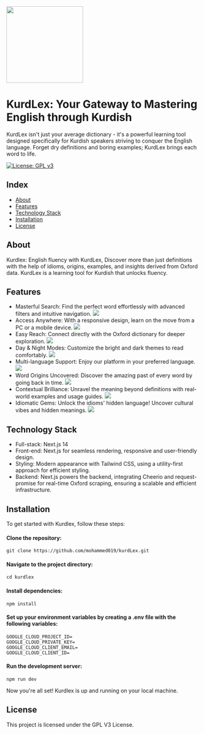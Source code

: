 <img src="/public/logo/kurdlex5.png" width="200">

# KurdLex: Your Gateway to Mastering English through Kurdish

KurdLex isn't just your average dictionary - it's a powerful learning tool designed specifically for Kurdish speakers striving to conquer the English language. Forget dry definitions and boring examples; KurdLex brings each word to life.

[![License: GPL v3](https://img.shields.io/badge/License-GPLv3-blue.svg)](https://www.gnu.org/licenses/gpl-3.0)

## Index

- [About](#about)
- [Features](#Features)
- [Technology Stack](#technology-stack)
- [Installation](#installation)
- [License](#license)

## About

Kurdlex: English fluency with KurdLex, Discover more than just definitions with the help of idioms, origins, examples, and insights derived from Oxford data. KurdLex is a learning tool for Kurdish that unlocks fluency.

## Features

- Masterful Search: Find the perfect word effortlessly with advanced filters and intuitive navigation.
  <img src="/screenshots/1.png">
- Access Anywhere: With a responsive design, learn on the move from a PC or a mobile device.
  <img src="/screenshots/2.png">
- Easy Reach: Connect directly with the Oxford dictionary for deeper exploration.
  <img src="/screenshots/3.png">
- Day & Night Modes: Customize the bright and dark themes to read comfortably.
  <img src="/screenshots/4.png">
- Multi-language Support: Enjoy our platform in your preferred language.
  <img src="/screenshots/5.png">
- Word Origins Uncovered: Discover the amazing past of every word by going back in time.
  <img src="/screenshots/6.png">
- Contextual Brilliance: Unravel the meaning beyond definitions with real-world examples and usage guides.
  <img src="/screenshots/7.png">
- Idiomatic Gems: Unlock the idioms' hidden language! Uncover cultural vibes and hidden meanings.
  <img src="/screenshots/8.png">

## Technology Stack

- Full-stack: Next.js 14
- Front-end: Next.js for seamless rendering, responsive and user-friendly design.
- Styling: Modern appearance with Tailwind CSS, using a utility-first approach for efficient styling.
- Backend: Next.js powers the backend, integrating Cheerio and request-promise for real-time Oxford scraping, ensuring a scalable and efficient infrastructure.

## Installation

To get started with Kurdlex, follow these steps:

#### Clone the repository:

    git clone https://github.com/mohammed019/kurdLex.git

#### Navigate to the project directory:

    cd kurdlex

#### Install dependencies:

    npm install

#### Set up your environment variables by creating a .env file with the following variables:

    GOOGLE_CLOUD_PROJECT_ID=
    GOOGLE_CLOUD_PRIVATE_KEY=
    GOOGLE_CLOUD_CLIENT_EMAIL=
    GOOGLE_CLOUD_CLIENT_ID=

#### Run the development server:

    npm run dev

Now you're all set! Kurdlex is up and running on your local machine.

## License

This project is licensed under the GPL V3 License.

